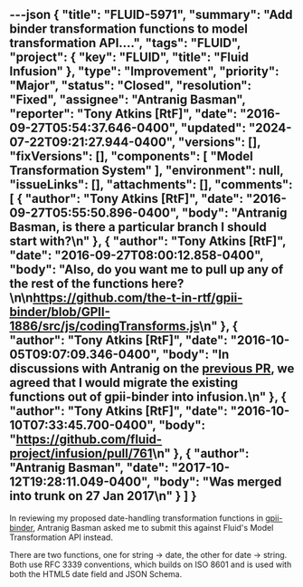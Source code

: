 ---json
{
  "title": "FLUID-5971",
  "summary": "Add binder transformation functions to model transformation API....",
  "tags": "FLUID",
  "project": {
    "key": "FLUID",
    "title": "Fluid Infusion"
  },
  "type": "Improvement",
  "priority": "Major",
  "status": "Closed",
  "resolution": "Fixed",
  "assignee": "Antranig Basman",
  "reporter": "Tony Atkins [RtF]",
  "date": "2016-09-27T05:54:37.646-0400",
  "updated": "2024-07-22T09:21:27.944-0400",
  "versions": [],
  "fixVersions": [],
  "components": [
    "Model Transformation System"
  ],
  "environment": null,
  "issueLinks": [],
  "attachments": [],
  "comments": [
    {
      "author": "Tony Atkins [RtF]",
      "date": "2016-09-27T05:55:50.896-0400",
      "body": "Antranig Basman, is there a particular branch I should start with?\n"
    },
    {
      "author": "Tony Atkins [RtF]",
      "date": "2016-09-27T08:00:12.858-0400",
      "body": "Also, do you want me to pull up any of the rest of the functions here?\n\n<https://github.com/the-t-in-rtf/gpii-binder/blob/GPII-1886/src/js/codingTransforms.js>\n"
    },
    {
      "author": "Tony Atkins [RtF]",
      "date": "2016-10-05T09:07:09.346-0400",
      "body": "In discussions with Antranig on the [previous PR](https://github.com/GPII/gpii-binder/pull/4), we agreed that I would migrate the existing functions out of gpii-binder into infusion.\n"
    },
    {
      "author": "Tony Atkins [RtF]",
      "date": "2016-10-10T07:33:45.700-0400",
      "body": "<https://github.com/fluid-project/infusion/pull/761>\n"
    },
    {
      "author": "Antranig Basman",
      "date": "2017-10-12T19:28:11.049-0400",
      "body": "Was merged into trunk on 27 Jan 2017\n"
    }
  ]
}
---
In reviewing my proposed date-handling transformation functions in [gpii-binder](https://issues.gpii.net/browse/GPII-2053), Antranig Basman asked me to submit this against Fluid's Model Transformation API instead.

There are two functions, one for string -> date, the other for date -> string.   Both use RFC 3339 conventions, which builds on ISO 8601 and is used with both the HTML5 date field and JSON Schema.

        